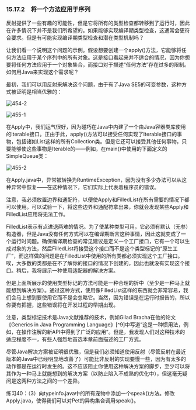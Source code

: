### 15.17.2　将一个方法应用于序列

反射提供了一些有趣的可能性，但是它将所有的类型检查都转移到了运行时，因此在许多情况下并不是我们所希望的。如果能够实现编译期类型检查，这通常会更符合要求。但是有可能实现编译期类型检查和潜在类型机制吗？

让我们看一个说明这个问题的示例。假设想要创建一个apply()方法，它能够将任何方法应用于某个序列中的所有对象。这是接口看起来并不适合的情况，因为你想要将任何方法应用于一个对象集合，而接口对于描述“任何方法”存在过多的限制。如何用Java来实现这个需求呢？

最初，我们可以用反射来解决这个问题，由于有了Java SE5的可变参数，这种方式被证明是相当优雅的：

![454-2](../Images/image03315.jpeg)

![455-1](../Images/image03316.jpeg)

在Apply中，我们运气很好，因为碰巧在Java中内建了一个由Java容器类库使用的Iterable接口。正由于此，apply()方法可以接受任何实现了Iterable接口的事物，包括诸如List这样的所有Collection类。但是它还可以接受其他任何事物，只要能够使这些事物是Iterable的——例如，在main()中使用的下面定义的SimpleQueue类：

![455-2](../Images/image03317.jpeg)

在Apply.java中，异常被转换为RuntimeException，因为没有多少办法可以从这种异常中恢复——在这种情况下，它们实际上代表着程序员的错误。

注意，我必须放置边界和通配符，以便使Apply和FilledList在所有需要的情况下都可以使用。可以试验一下，将这些边界和通配符拿出来，你就会发现某些Apply和FilledList应用将无法工作。

FilledList表示有点进退两难的情况。为了使某种类型可用，它必须有默认（无参）构造器，但是Java没有任何方式可以在编译期断言这种事情，因此这就变成了一个运行时问题。确保编译期检查的常见建议是定义一个工厂接口，它有一个可以生成对象的方法，然后FilledList将接受这个接口而不是这个类型标记的“原生工厂”，而这样做的问题是在FilledList中使用的所有类都必须实现这个工厂接口。唉，大多数的类都是在不了解你的接口的情况下创建的，因此也就没有实现这个接口。稍后，我将展示一种使用适配器的解决方案。

但是上面所展示的使用类型标记的方法可能是一种合理的折中（至少是一种马上就能想到解决方案）。通过这种方式，使用像FilledList这样的东西就会非常容易，我们会马上想到要使用它而不是会忽略它。当然，因为错误是在运行时报告的，所以你要有把握，这些错误将在开发过程的早期出现。

注意，类型标记技术是Java文献推荐的技术，例如Gilad Bracha在他的论文《Generics in Java Programming Language》[^9]中写道“这是一种惯用法，例如，在操作注解的新API中得到了广泛的应用”。但是，我发现人们对这种技术的适应程度不一，有些人强烈地首选本章前面描述的工厂方式。

尽管Java解决方案被证明很优雅，但是我们必须知道使用反射（尽管反射在最近版本的Java中已经明显地改善了）可能比非反射的实现要慢一些，因为有太多的动作都是在运行时发生的。这不应该阻止你使用这种解决方案的脚步，至少可以将其作为一种马上就能想到的解决方案（以防止陷入不成熟的优化中），但这毫无疑问是这两种方法之间的一个差异。

练习40：（3）向typeinfo.java中的所有宠物中添加一个speak()方法。修改Apply.java，使得我们可以对Pet的异构集合调用speak()。